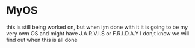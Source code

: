 # MyOS
this is still being worked on, but when i;m done with it it is going to be my very own OS and might have J.A.R.V.I.S or F.R.I.D.A.Y I don;t know we will find out when this is all done
